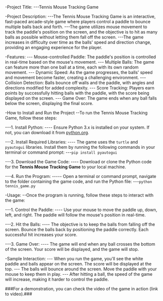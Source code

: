 -Project Title:
---Tennis Mouse Tracking Game

-Project Description:
---The Tennis Mouse Tracking Game is an interactive, fast-paced arcade-style game where players control a paddle to bounce multiple balls back and forth.
---The game utilizes mouse movement to track the paddle's position on the screen, and the objective is to hit as many balls as possible without letting them fall off the screen.
---The game increases in difficulty over time as the balls' speed and direction change, providing an engaging experience for the player.

-Features:
--- Mouse-controlled Paddle: The paddle's position is controlled in real-time based on the mouse's movement.
--- Multiple Balls: The game can feature more than one ball at a time, each with its own random movement.
--- Dynamic Speed: As the game progresses, the balls' speed and movement become faster, creating a challenging environment.
--- Collision Detection: Balls bounce off walls and the paddle, with angles and directions modified for added complexity.
--- Score Tracking: Players earn points by successfully hitting balls with the paddle, with the score being displayed on the screen.
--- Game Over: The game ends when any ball falls below the screen, displaying the final score.

-How to Install and Run the Project
--To run the Tennis Mouse Tracking Game, follow these steps:

---1. Install Python:
   ---- Ensure Python 3.x is installed on your system. If not, you can download it from [python.org](https://www.python.org/downloads/).

---2. Install Required Libraries:
   ---- The game uses the `turtle` and `pyautogui` libraries. Install them by running the following commands in your terminal or command prompt:
     ---```pip install pyautogui```

---3. Download the Game Code:
   ---- Download or clone the Python code for the **Tennis Mouse Tracking Game** to your local machine.

---4. Run the Program:
   ----- Open a terminal or command prompt, navigate to the folder containing the game code, and run the Python file:
     ---```python tennis_game.py```

-Usage:
--Once the program is running, follow these steps to interact with the game:

---1. Control the Paddle:
   ---- Use your mouse to move the paddle up, down, left, and right. The paddle will follow the mouse's position in real-time.

---2. Hit the Balls:
   ---- The objective is to keep the balls from falling off the screen. Bounce the balls back by positioning the paddle correctly. Each successful hit increases your score.

---3. Game Over:
   ---- The game will end when any ball crosses the bottom of the screen. Your score will be displayed, and the game will stop.

-Sample Interaction:
--- When you run the game, you'll see the white paddle and balls appear on the screen. The score will be displayed at the top.
--- The balls will bounce around the screen. Move the paddle with your mouse to keep them in play.
--- After hitting a ball, the speed of the game will increase, making it harder to control the paddle.

###For a demonstration, you can check the video of the game in action (link to video).###
